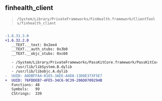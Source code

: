 ## finhealth_client

> `/System/Library/PrivateFrameworks/FinHealth.framework/ClientTools/finhealth_client`

```diff

-1.6.31.3.0
+1.6.32.2.0
   __TEXT.__text: 0x2ee4
   __TEXT.__auth_stubs: 0x3b0
   __TEXT.__objc_stubs: 0xc60

   - /System/Library/PrivateFrameworks/PassKitCore.framework/PassKitCore
   - /usr/lib/libSystem.B.dylib
   - /usr/lib/libobjc.A.dylib
-  UUID: A0DBFFA4-01E5-3AEE-A4D8-13D0E373F5E7
+  UUID: 76FDDEB7-4FE5-34C6-9C39-206D0709294B
   Functions: 48
   Symbols:   99
   CStrings:  339

```
